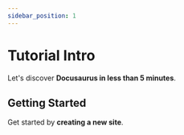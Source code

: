 ```yaml
---
sidebar_position: 1
---
```


# Tutorial Intro

Let's discover **Docusaurus in less than 5 minutes**.

## Getting Started

Get started by **creating a new site**.